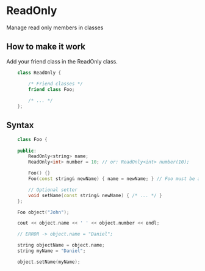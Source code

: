 # ReadOnly
Manage read only members in classes

How to make it work
------
Add your friend class in the ReadOnly class.  
```C++
	class ReadOnly {

		/* Friend classes */
		friend class Foo;
	
		/* ... */
	};
```

Syntax
------
```C++
	class Foo {
	
	public:
		ReadOnly<string> name;
		ReadOnly<int> number = 10; // or: ReadOnly<int> number(10);

		Foo() {}
		Foo(const string& newName) { name = newName; } // Foo must be a friend class of ReadOnly

		// Optional setter
		void setName(const string& newName) { /* ... */ }
	};

	Foo object("John");

	cout << object.name << ' ' << object.number << endl;

	// ERROR -> object.name = "Daniel";

	string objectName = object.name;
	string myName = "Daniel";

	object.setName(myName);

```

